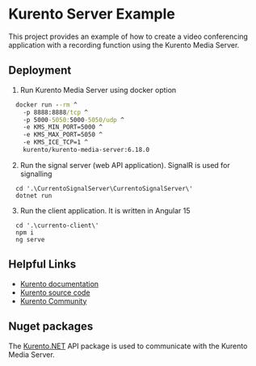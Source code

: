 
# Kurento Server Example 


This project provides an example of how to create a video conferencing application with a recording function using the Kurento Media Server.


## Deployment

1) Run Kurento Media Server using docker option

```bat
  docker run --rm ^
    -p 8888:8888/tcp ^
    -p 5000-5050:5000-5050/udp ^
    -e KMS_MIN_PORT=5000 ^
    -e KMS_MAX_PORT=5050 ^
    -e KMS_ICE_TCP=1 ^
    kurento/kurento-media-server:6.18.0
```
2) Run the signal server (web API application). SignalR is used for signalling
```
  cd '.\CurrentoSignalServer\CurrentoSignalServer\'
  dotnet run
```
3) Run the client application. It is written in Angular 15
```
  cd '.\currento-client\'
  npm i
  ng serve
```


## Helpful Links

 - [Kurento documentation](https://doc-kurento.readthedocs.io/en/latest/index.html)
 - [Kurento source code](https://github.com/Kurento/kurento-media-server)
 - [Kurento Community](https://groups.google.com/g/kurento)

 ## Nuget packages
The [Kurento.NET](https://www.nuget.org/packages/Kurento.NET/) API package is used to communicate with the Kurento Media Server.
